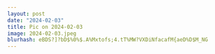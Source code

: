 ```yaml
---
layout: post
date: "2024-02-03"
title: Pic on 2024-02-03
image: 2024-02-03.jpeg
blurhash: eBDS?]?bD$%0%$.A%Mxtofs;4.tT%MW?VXDiNfacafM{aeD%D$M_NG
---
```



